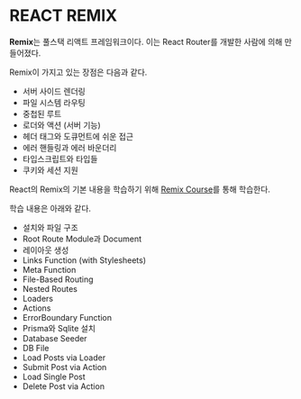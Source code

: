 # REACT REMIX

<b>Remix</b>는 풀스택 리액트 프레임워크이다. 이는 React Router를 개발한 사람에 의해 만들어졌다.   

Remix이 가지고 있는 장점은 다음과 같다.   

* 서버 사이드 렌더링
* 파일 시스템 라우팅
* 중첩된 루트
* 로더와 액션 (서버 기능)
* 헤더 태그와 도큐먼트에 쉬운 접근
* 에러 핸들링과 에러 바운더리
* 타입스크립트와 타입들
* 쿠키와 세션 지원   

React의 Remix의 기본 내용을 학습하기 위해 [Remix Course](https://www.youtube.com/watch?v=d_BhzHVV4aQ)를 통해 학습한다.   

학습 내용은 아래와 같다.   

* 설치와 파일 구조
* Root Route Module과 Document
* 레이아웃 생성
* Links Function (with Stylesheets)
* Meta Function
* File-Based Routing
* Nested Routes
* Loaders
* Actions
* ErrorBoundary Function
* Prisma와 Sqlite 설치
* Database Seeder
* DB File
* Load Posts via Loader
* Submit Post via Action
* Load Single Post
* Delete Post via Action